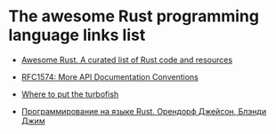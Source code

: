 # The awesome Rust programming language links list

* [Awesome Rust. A curated list of Rust code and resources](https://github.com/rust-unofficial/awesome-rust)
* [RFC1574: More API Documentation Conventions](https://github.com/rust-lang/rfcs/blob/master/text/1574-more-api-documentation-conventions.md)
* [Where to put the turbofish](https://matematikaadit.github.io/posts/rust-turbofish.html)

* [Программирование на языке Rust. Орендорф Джейсон, Блэнди Джим](https://www.ozon.ru/context/detail/id/144056219/)
